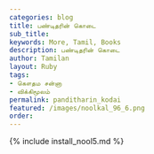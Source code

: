 ```yaml
---
categories: blog
title: பண்டிதரின் கொடை
sub_title: 
keywords: More, Tamil, Books
description: பண்டிதரின் கொடை
author: Tamilan
layout: Ruby
tags:
- கௌதம சன்னா
- விக்கிமூலம்
permalink: panditharin_kodai
featured: /images/noolkal_96_6.png
order: 
---
```

{% include install_nool5.md %}